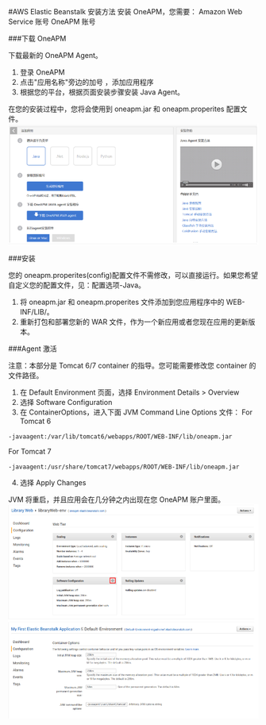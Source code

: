 #AWS Elastic Beanstalk 安装方法
安装 OneAPM，您需要：
Amazon Web Service 账号
OneAPM 账号

###下载 OneAPM

下载最新的 OneAPM Agent。
1. 登录 OneAPM
2. 点击"应用名称"旁边的加号 ，添加应用程序
3. 根据您的平台，根据页面安装步骤安装 Java Agent。

在您的安装过程中，您将会使用到 oneapm.jar 和 oneapm.properites 配置文件。<br>
![](/images/aws_1.png)

###安装

您的 oneapm.properites(config)配置文件不需修改，可以直接运行。如果您希望自定义您的配置文件，见：配置选项-Java。
1. 将 oneapm.jar 和 oneapm.properites 文件添加到您应用程序中的 WEB-INF/LIB/。
2. 重新打包和部署您新的 WAR 文件，作为一个新应用或者您现在应用的更新版本。

###Agent 激活

注意：本部分是 Tomcat 6/7 container 的指导。您可能需要修改您 container 的文件路径。

1. 在 Default Environment 页面，选择 Environment Details > Overview
2. 选择 Software Configuration
3. 在 ContainerOptions，进入下面 JVM Command Line Options 文件：
   For Tomcat 6
  <pre><code>-javaagent:/var/lib/tomcat6/webapps/ROOT/WEB-INF/lib/oneapm.jar</code></pre>     For Tomcat 7
  <pre><code>-javaagent:/usr/share/tomcat7/webapps/ROOT/WEB-INF/lib/oneapm.jar</code></pre>
4. 选择 Apply Changes

JVM 将重启，并且应用会在几分钟之内出现在您 OneAPM 账户里面。<br>
![](/images/aws_2.png)
